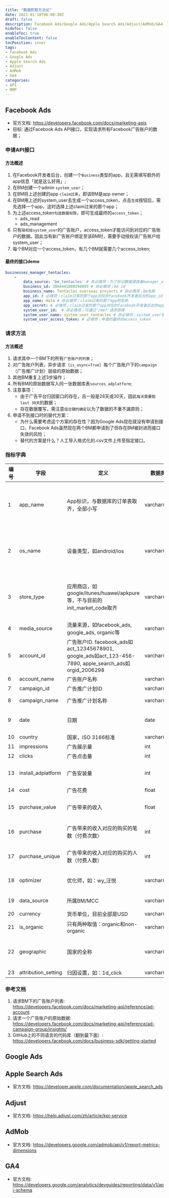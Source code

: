 ```yaml
---
title: "数据抓取方法论"
date: 2021-01-18T06:08:30Z
draft: false
description: Facebook Ads/Google Ads/Apple Search Ads/Adjust/AdMob/GA4
hideToc: false
enableToc: true
enableTocContent: false
tocPosition: inner
tags:
- Facebook Ads
- Google Ads
- Apple Search Ads
- Adjust
- AdMob
- GA4
categories:
- API
- MMP
---
```


## Facebook Ads
 
- 官方文档: https://developers.facebook.com/docs/marketing-apis
- 目标: 通过Facebook Ads API接口，实现请求所有Facebook广告账户的数据；

### 申请API接口

#### 方法概述

1. 在Facebook开发者后台，创建一个`Business`类型的app，且无需填写额外的app信息「就是这么好用」;
2. 在BM创建一个admin `system_user`；
3. 在BM将上述创建的app `claim过来`，即该BM是app owner；
4. 在BM用上述的system_user去生成一个access_token，点击`生成`按钮后，需先选择一个app，这时选择上述claim过来的那个app；
5. 为上述access_token`勾选数据权限`，即可生成最终的`access_token`；
   - ads_read
   - ads_management
6. 只有`授权给system_user`的广告账户，access_token才能访问到对应的广告账户的数据。因此当有新广告账户绑定至该BM时，需要手动授权该广告账户给system_user；
7. 每个BM对应一个access_token，有几个BM就需要几个access_token;

#### 最终的接口demo

```yaml
businesses_manager_tentacles:
	-
		data_source: 'bm_tentacles' # 非必填项；为了标记数据源或者manager_account
		business_id: 3064441080294895 # 非必填项；bm id
		business_name: Tentacles overseas projects # 非必填项；bm名称
		app_id: # 必填项；claim过来的那个app对应的facebook开发者后台的app_id
		app_name: Hala # 非必填项；claim过来的那个app的名称
		app_secret: # 必填项；claim过来的那个app对应的facebook开发者后台的app_secret
		system_user_id:  # 非必填项；可通过'/me?'请求获得
		system_user_name: system_user_tentacles # 非必填项；system_user名称
		system_user_access_token: # 必填项；申请的最终的access_token
```

### 请求方法

#### 方法概述

1. 请求其中一个BM下的所有`广告账户的列表`；
2. 对广告账户列表，异步请求（`is_async=True`）每个广告账户下的`campaign`（广告推广计划）层级的原始数据；
3. 其他BM重复上述3步操作；
4. 所有BM的原始数据写入同一张数据库表`sources_adplatform`;
5. 注意事项：
   - 由于广告平台归因窗口的存在，且一般是28天或30天，因此`每天需要跑last 30天`的数据；
   - 存在数据覆写，需注意`组合键的确定`以为了数据的不重不漏原则；
6. 申请不到接口时的替代方案：
   - 为什么需要考虑这个方案的存在性？因为Google Ads现在就没有申请到接口，Facebook Ads虽然现在两个BM都申请到了但存在BM被封进而接口失效的风险；
   - 替代的方案是什么？人工导入格式化的.csv文件上传至指定接口。

### 指标字典

| 编号  | 字段 | 定义 | 数据类型 | 数据来源 | API字段 |
| --- | --- | --- | --- | --- | --- | 
| 1 | app_name | App标识，与数据库的订单表取齐，全部小写 | varchar(15) | 通过AdSet层级的AdPromotedObject对象的object_store_url或者application_id间接获得 | 具体方法见fb_campaign_promoted_object.py |
| 2 | os_name | 设备类型，如android/ios | varchar(7)  | 通过AdSet层级的AdPromotedObject对象的object_store_url或者application_id间接获得 | 具体方法见fb_campaign_promoted_object.py |
| 3 | store_type | 应用商店，如google/itunes/huawei/apkpure等，不与目前的init_market_code取齐 | varchar(10) | 通过AdSet层级的AdPromotedObject对象的object_store_url或者application_id间接获得 | 具体方法见fb_campaign_promoted_object.py |
| 4 | media_source | 流量来源，如facebook_ads, google_ads, organic等 | varchar(25) | 通过请求时的access_token确定 | / |
| 5 | account_id | 广告账户ID. facebook_ads如act_12345678901, google_ads如act_123-456-7890, apple_search_ads如orgid_2006298 | varchar(25) | API | account_id |
| 6 | account_name | 广告账户名称 | varchar(50) | API | account_name |
| 7 | campaign_id | 广告推广计划ID | varchar(20) | API | 'level': 'campaign', campaign_id |
| 8 | campaign_name | 广告推广计划名称 | varchar(255) | API | 'level': 'campaign', campaign_name |
| 9 | date | 日期 | date | API | 由date_start + date_stop + time_increment确定，理论上我们应该是分天请求 |
| 10 | country | 国家，ISO 3166标准 | varchar(7) | API | 'breakdowns': ['country'] |
| 11 | impressions | 广告展示量 | int | API | impressions |
| 12 | clicks | 广告点击量 | int | API | clicks |
| 13 | install_adplatform | 广告安装量 | int | API | actions, 这个字段返回一个json格式的，需要使用'filtering'，具体方法见fb_campaign_insights.py |
| 14 | cost | 广告花费 | float | API | spend |
| 15 | purchase_value | 广告带来的收入 | float | API | actions, 这个字段返回一个json格式的，需要使用'filtering'，具体方法见fb_campaign_insights.py |
| 16 | purchase | 广告带来的收入对应的购买的笔数（付费次数） | int | API | actions, 这个字段返回一个json格式的，需要使用'filtering'，具体方法见fb_campaign_insights.py |
| 17 | purchase_unique | 广告带来的收入对应的购买的人数（付费人数） | int | API | actions, 这个字段返回一个json格式的，需要使用'filtering'，具体方法见fb_campaign_insights.py |
| 18 | optimizer | 优化师，如：wy_汪悦 | varchar(20) | 通过正则表达式确定，具体方法见find.py | / |
| 19 | data_source | 所属BM/MCC | varchar(25) | 通过请求时的access_token确定 | / |
| 20 | currency | 货币单位，目前全部是USD | varchar(3) | API | account_currency |
| 21 | is_organic | 只有两种取值：organic和non-organic | varchar(12) | 通过maps.yaml中的映射关系确定 |  |
| 22 | geographic | 国家的全称 | varchar(50) | 临时的字段，为了配合google_ads的本地.csv性质的数据源 | / |
| 23 | attribution_setting | 归因设置，如：1d_click | varchar(25) | API | attribution_setting  |

### 参考文档

1. 请求BM下的广告账户列表: https://developers.facebook.com/docs/marketing-api/reference/ad-account
2. 请求一个广告账户的原始数据: https://developers.facebook.com/docs/marketing-api/reference/ad-campaign-group/insights/
3. GitHub上的不同语言的代码库（翻到最下面）: https://developers.facebook.com/docs/business-sdk/getting-started

## Google Ads


## Apple Search Ads

- 官方文档: https://developer.apple.com/documentation/apple_search_ads


## Adjust

- 官方文档: https://help.adjust.com/zh/article/kpi-service



## AdMob

- 官方文档: https://developers.google.com/admob/api/v1/report-metrics-dimensions

## GA4

- 官方文档: https://developers.google.com/analytics/devguides/reporting/data/v1/api-schema
